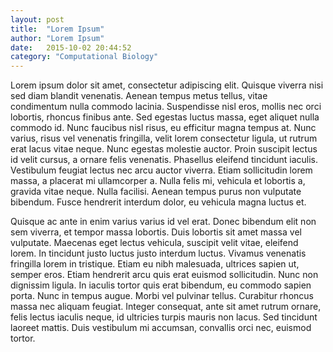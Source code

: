 ```yaml
---
layout: post
title:  "Lorem Ipsum"
author: "Lorem Ipsum"
date:   2015-10-02 20:44:52
category: "Computational Biology"
---
```


Lorem ipsum dolor sit amet, consectetur adipiscing elit. Quisque viverra nisi sed diam blandit venenatis. Aenean tempus metus tellus, vitae condimentum nulla commodo lacinia. Suspendisse nisl eros, mollis nec orci lobortis, rhoncus finibus ante. Sed egestas luctus massa, eget aliquet nulla commodo id. Nunc faucibus nisl risus, eu efficitur magna tempus at. Nunc varius, risus vel venenatis fringilla, velit lorem consectetur ligula, ut rutrum erat lacus vitae neque. Nunc egestas molestie auctor. Proin suscipit lectus id velit cursus, a ornare felis venenatis. Phasellus eleifend tincidunt iaculis. Vestibulum feugiat lectus nec arcu auctor viverra. Etiam sollicitudin lorem massa, a placerat mi ullamcorper a. Nulla felis mi, vehicula et lobortis a, gravida vitae neque. Nulla facilisi. Aenean tempus purus non vulputate bibendum. Fusce hendrerit interdum dolor, eu vehicula magna luctus et.

Quisque ac ante in enim varius varius id vel erat. Donec bibendum elit non sem viverra, et tempor massa lobortis. Duis lobortis sit amet massa vel vulputate. Maecenas eget lectus vehicula, suscipit velit vitae, eleifend lorem. In tincidunt justo luctus justo interdum luctus. Vivamus venenatis fringilla lorem in tristique. Etiam eu nibh malesuada, ultrices sapien ut, semper eros. Etiam hendrerit arcu quis erat euismod sollicitudin. Nunc non dignissim ligula. In iaculis tortor quis erat bibendum, eu commodo sapien porta. Nunc in tempus augue. Morbi vel pulvinar tellus. Curabitur rhoncus massa nec aliquam feugiat. Integer consequat, ante sit amet rutrum ornare, felis lectus iaculis neque, id ultricies turpis mauris non lacus. Sed tincidunt laoreet mattis. Duis vestibulum mi accumsan, convallis orci nec, euismod tortor.